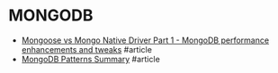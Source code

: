 # MONGODB

- [Mongoose vs Mongo Native Driver Part 1 - MongoDB performance enhancements and tweaks](https://codeandcodes.com/2014/07/31/mongodb-performance-enhancements-and-tweaks/) #article
- [MongoDB Patterns Summary](https://www.mongodb.com/blog/post/building-with-patterns-a-summary) #article
